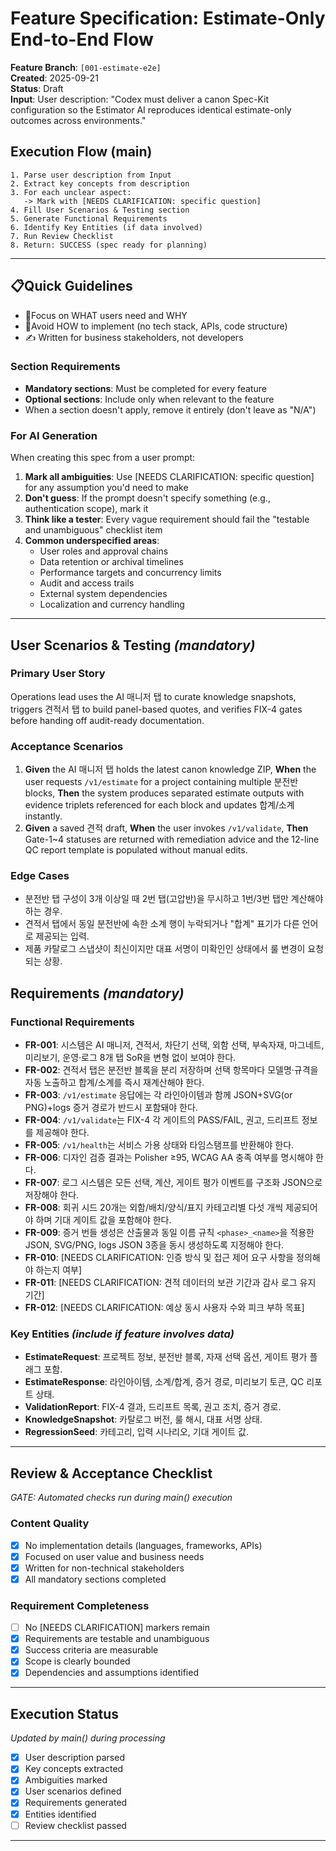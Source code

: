 ﻿<!-- NO-EVIDENCE-NO-ACTION | NO-SOLO | POLICY-FIRST -->
# Feature Specification: Estimate-Only End-to-End Flow

**Feature Branch**: `[001-estimate-e2e]`  
**Created**: 2025-09-21  
**Status**: Draft  
**Input**: User description: "Codex must deliver a canon Spec-Kit configuration so the Estimator AI reproduces identical estimate-only outcomes across environments."

## Execution Flow (main)
```
1. Parse user description from Input
2. Extract key concepts from description
3. For each unclear aspect:
   -> Mark with [NEEDS CLARIFICATION: specific question]
4. Fill User Scenarios & Testing section
5. Generate Functional Requirements
6. Identify Key Entities (if data involved)
7. Run Review Checklist
8. Return: SUCCESS (spec ready for planning)
```

---

## 📋Quick Guidelines
- 🎯Focus on WHAT users need and WHY
- 🚫Avoid HOW to implement (no tech stack, APIs, code structure)
- ✍️ Written for business stakeholders, not developers

### Section Requirements
- **Mandatory sections**: Must be completed for every feature
- **Optional sections**: Include only when relevant to the feature
- When a section doesn't apply, remove it entirely (don't leave as "N/A")

### For AI Generation
When creating this spec from a user prompt:
1. **Mark all ambiguities**: Use [NEEDS CLARIFICATION: specific question] for any assumption you'd need to make
2. **Don't guess**: If the prompt doesn't specify something (e.g., authentication scope), mark it
3. **Think like a tester**: Every vague requirement should fail the "testable and unambiguous" checklist item
4. **Common underspecified areas**:
   - User roles and approval chains
   - Data retention or archival timelines
   - Performance targets and concurrency limits
   - Audit and access trails
   - External system dependencies
   - Localization and currency handling

---

## User Scenarios & Testing *(mandatory)*

### Primary User Story
Operations lead uses the AI 매니저 탭 to curate knowledge snapshots, triggers 견적서 탭 to build panel-based quotes, and verifies FIX-4 gates before handing off audit-ready documentation.

### Acceptance Scenarios
1. **Given** the AI 매니저 탭 holds the latest canon knowledge ZIP, **When** the user requests `/v1/estimate` for a project containing multiple 분전반 blocks, **Then** the system produces separated estimate outputs with evidence triplets referenced for each block and updates 합계/소계 instantly.
2. **Given** a saved 견적 draft, **When** the user invokes `/v1/validate`, **Then** Gate-1~4 statuses are returned with remediation advice and the 12-line QC report template is populated without manual edits.

### Edge Cases
- 분전반 탭 구성이 3개 이상일 때 2번 탭(고압반)을 무시하고 1번/3번 탭만 계산해야 하는 경우.
- 견적서 탭에서 동일 분전반에 속한 소계 행이 누락되거나 "합계" 표기가 다른 언어로 제공되는 입력.
- 제품 카탈로그 스냅샷이 최신이지만 대표 서명이 미확인인 상태에서 룰 변경이 요청되는 상황.

## Requirements *(mandatory)*

### Functional Requirements
- **FR-001**: 시스템은 AI 매니저, 견적서, 차단기 선택, 외함 선택, 부속자재, 마그네트, 미리보기, 운영·로그 8개 탭 SoR을 변형 없이 보여야 한다.
- **FR-002**: 견적서 탭은 분전반 블록을 분리 저장하며 선택 항목마다 모델명·규격을 자동 노출하고 합계/소계를 즉시 재계산해야 한다.
- **FR-003**: `/v1/estimate` 응답에는 각 라인아이템과 함께 JSON+SVG(or PNG)+logs 증거 경로가 반드시 포함돼야 한다.
- **FR-004**: `/v1/validate`는 FIX-4 각 게이트의 PASS/FAIL, 권고, 드리프트 정보를 제공해야 한다.
- **FR-005**: `/v1/health`는 서비스 가용 상태와 타임스탬프를 반환해야 한다.
- **FR-006**: 디자인 검증 결과는 Polisher ≥95, WCAG AA 충족 여부를 명시해야 한다.
- **FR-007**: 로그 시스템은 모든 선택, 계산, 게이트 평가 이벤트를 구조화 JSON으로 저장해야 한다.
- **FR-008**: 회귀 시드 20개는 외함/배치/양식/표지 카테고리별 다섯 개씩 제공되어야 하며 기대 게이트 값을 포함해야 한다.
- **FR-009**: 증거 번들 생성은 산출물과 동일 이름 규칙 `<phase>_<name>`을 적용한 JSON, SVG/PNG, logs JSON 3종을 동시 생성하도록 지정해야 한다.
- **FR-010**: [NEEDS CLARIFICATION: 인증 방식 및 접근 제어 요구 사항을 정의해야 하는지 여부]
- **FR-011**: [NEEDS CLARIFICATION: 견적 데이터의 보관 기간과 감사 로그 유지 기간]
- **FR-012**: [NEEDS CLARIFICATION: 예상 동시 사용자 수와 피크 부하 목표]

### Key Entities *(include if feature involves data)*
- **EstimateRequest**: 프로젝트 정보, 분전반 블록, 자재 선택 옵션, 게이트 평가 플래그 포함.
- **EstimateResponse**: 라인아이템, 소계/합계, 증거 경로, 미리보기 토큰, QC 리포트 상태.
- **ValidationReport**: FIX-4 결과, 드리프트 목록, 권고 조치, 증거 경로.
- **KnowledgeSnapshot**: 카탈로그 버전, 룰 해시, 대표 서명 상태.
- **RegressionSeed**: 카테고리, 입력 시나리오, 기대 게이트 값.

---

## Review & Acceptance Checklist
*GATE: Automated checks run during main() execution*

### Content Quality
- [x] No implementation details (languages, frameworks, APIs)
- [x] Focused on user value and business needs
- [x] Written for non-technical stakeholders
- [x] All mandatory sections completed

### Requirement Completeness
- [ ] No [NEEDS CLARIFICATION] markers remain
- [x] Requirements are testable and unambiguous
- [x] Success criteria are measurable
- [x] Scope is clearly bounded
- [x] Dependencies and assumptions identified

---

## Execution Status
*Updated by main() during processing*

- [x] User description parsed
- [x] Key concepts extracted
- [x] Ambiguities marked
- [x] User scenarios defined
- [x] Requirements generated
- [x] Entities identified
- [ ] Review checklist passed

---
